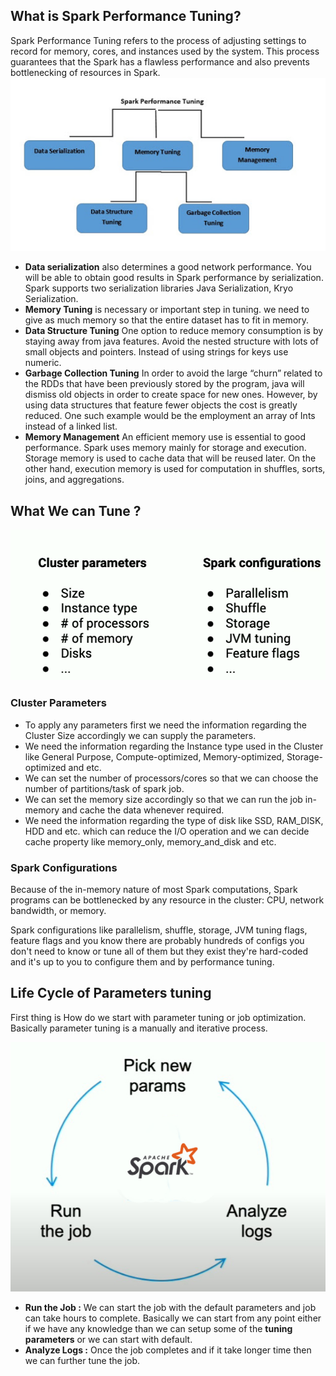 ## What is Spark Performance Tuning?

Spark Performance Tuning refers to the process of adjusting settings to record for memory, cores, and instances used by the system. This process guarantees that the Spark has a flawless performance and also prevents bottlenecking of resources in Spark.
![Spark](https://github.com/gurditsingh/blog/blob/gh-pages/_screenshots/spark-tuning.jpg?raw=true)

 - **Data serialization** also determines a good network performance. You will be able to obtain good results in Spark performance by serialization. Spark supports two serialization libraries Java Serialization, Kryo Serialization.
 - **Memory Tuning** is necessary or important step in tuning. we need to give as much memory so that the entire dataset has to fit in memory.
 -  **Data Structure Tuning** One option to reduce memory consumption is by staying away from java features. Avoid the nested structure with lots of small objects and pointers. Instead of using strings for keys use numeric.
 -  **Garbage Collection Tuning** In order to avoid the large “churn” related to the RDDs that have been previously stored by the program, java will dismiss old objects in order to create space for new ones. However, by using data structures that feature fewer objects the cost is greatly reduced. One such example would be the employment an array of Ints instead of a linked list.
 -  **Memory Management** An efficient memory use is essential to good performance. Spark uses memory mainly for storage and execution. Storage memory is used to cache data that will be reused later. On the other hand, execution memory is used for computation in shuffles, sorts, joins, and aggregations.

## What We can Tune ?

![Spark](https://github.com/gurditsingh/blog/blob/gh-pages/_screenshots/spark-tuning2.png?raw=true)

### Cluster Parameters

 - To apply any parameters first we need the information regarding the Cluster Size accordingly we can supply the parameters.
 - We need the information regarding the Instance type used in the Cluster like General Purpose, Compute-optimized, Memory-optimized, Storage-optimized and etc.
 - We can set the number of processors/cores so that we can choose the number of partitions/task of spark job.
 - We can set the memory size accordingly so that we can run the job in-memory and cache the data whenever required.
 - We need the information regarding the type of disk like SSD, RAM_DISK, HDD and etc. which can reduce the I/O operation and we can decide cache property like memory_only, memory_and_disk and etc.  

### Spark Configurations
Because of the in-memory nature of most Spark computations, Spark programs can be bottlenecked by any resource in the cluster: CPU, network bandwidth, or memory. 

Spark configurations like parallelism, shuffle, storage, JVM tuning flags, feature flags and you know there are probably hundreds of configs you don't need to know or tune all of them but they exist they're hard-coded and it's up to you to configure them and by performance tuning.

## Life Cycle of Parameters tuning

First thing is How do we start with parameter tuning or job optimization. Basically parameter tuning is a manually and iterative process.

![Spark](https://github.com/gurditsingh/blog/blob/gh-pages/_screenshots/spark-tuning-lifecycle.jpg?raw=true)

 - **Run the Job :** We can start the job with the default parameters and job can take hours to complete. Basically we can start from any point either if we have any knowledge than we can setup some of the **tuning parameters** or we can start with default.
 - **Analyze Logs :** Once the job completes and if it take longer time then we can further tune the job. 

<!--stackedit_data:
eyJoaXN0b3J5IjpbMTM2OTA1MTk2MywxNzMxNDkxODI1LC0xMD
kxMjQzOTIyLDE2MTkxMjcxOTgsMTk4ODM5MzMyOCwxODc3NzY5
NDU1LDIwMTQwNTc3ODUsLTEwNTU4MTQ4MDcsLTE3NzY0MTUzNz
QsMTYwNjkzNjA5Nyw1ODQ3NzM4MzksMTQzNzI5MTY0NSwtMjA4
ODc0NjYxMiwzOTA4Mjc2OTcsLTY0MDY4ODc2NSw0NTQwOTgyOT
AsLTEyNDU2MTkxMTQsMTYyNzg1NDAxNywtMTc5NzcwMjY0OCwt
MTY1NDMwMDM1XX0=
-->
